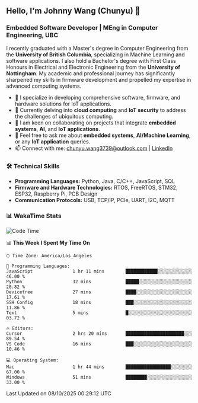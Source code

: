 ## Hello, I'm Johnny Wang (Chunyu) 👋

### Embedded Software Developer | MEng in Computer Engineering, UBC

I recently graduated with a Master's degree in Computer Engineering from the **University of British Columbia**, specializing in Machine Learning and software applications. I also hold a Bachelor's degree with First Class Honours in Electrical and Electronic Engineering from the **University of Nottingham**. My academic and professional journey has significantly sharpened my skills in firmware development and propelled my expertise in advanced computing systems.

- 🔭 I specialize in developing comprehensive software, firmware, and hardware solutions for IoT applications.
- 🌱 Currently delving into **cloud computing** and **IoT security** to address the challenges of ubiquitous computing.
- 🤝 I am keen on collaborating on projects that integrate **embedded systems**, **AI**, and **IoT applications**.
- 💬 Feel free to ask me about **embedded systems**, **AI/Machine Learning**, or any **IoT application** queries.
- 📫 Connect with me: [chunyu.wang3739@outlook.com](mailto:chunyu.wang3739@outlook.com) | [LinkedIn](https://www.linkedin.com/in/shycw1/)


### 🛠️ Technical Skills
- **Programming Languages:** Python, Java, C/C++, JavaScript, SQL
- **Firmware and Hardware Technologies:** RTOS, FreeRTOS, STM32, ESP32, Raspberry Pi, PCB Design
- **Communication Protocols:** USB, TCP/IP, PCIe, UART, I2C, MQTT

### 📊 WakaTime Stats
<!--START_SECTION:waka-->
![Code Time](http://img.shields.io/badge/Code%20Time-152%20hrs%2010%20mins-blue)

📊 **This Week I Spent My Time On** 

```text
🕑︎ Time Zone: America/Los_Angeles

💬 Programming Languages: 
JavaScript               1 hr 11 mins        ████████████░░░░░░░░░░░░░   46.00 % 
Python                   32 mins             █████░░░░░░░░░░░░░░░░░░░░   20.82 % 
Devicetree               27 mins             ████░░░░░░░░░░░░░░░░░░░░░   17.61 % 
SSH Config               18 mins             ███░░░░░░░░░░░░░░░░░░░░░░   11.86 % 
Text                     5 mins              █░░░░░░░░░░░░░░░░░░░░░░░░   03.72 % 

🔥 Editors: 
Cursor                   2 hrs 20 mins       ██████████████████████░░░   89.54 % 
VS Code                  16 mins             ███░░░░░░░░░░░░░░░░░░░░░░   10.46 % 

💻 Operating System: 
Mac                      1 hr 44 mins        █████████████████░░░░░░░░   67.00 % 
Windows                  51 mins             ████████░░░░░░░░░░░░░░░░░   33.00 % 
```


 Last Updated on 08/10/2025 00:29:12 UTC
<!--END_SECTION:waka-->
